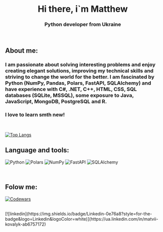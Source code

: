<div id="Header" align="center">
    <h1>Hi there, i`m Matthew</h1>
    <h3>Python developer from Ukraine</h3>

</div>
<br>

## About me:

### I am passionate about solving interesting problems and enjoy creating elegant solutions, improving my technical skills and striving to change the world for the better. I am fascinated by Python (NumPy, Pandas, Polars, FastAPI, SQLAlchemy) and have experience with C#, .NET, C++, HTML, CSS, SQL databases (SQLite, MSSQL), some exposure to Java, JavaScript, MongoDB, PostgreSQL and R.


</b>


### I love to learn smth new! 

<br>



[![Top Langs](https://github-readme-stats.vercel.app/api/top-langs/?username=kkommatt&layout=compact&theme=vision-friendly-dark)](https://github.com/anuraghazra/github-readme-stats)

## Language and tools:


![Python](https://img.shields.io/badge/Python--pink?style=flat-square&logo=Python&labelColor=black&color=grey)
![Polars](https://img.shields.io/badge/Polars--blue?style=flat-square&logo=Polars&labelColor=black&color=blue)
![NumPy](https://img.shields.io/badge/NumPy--red?style=flat-square&logo=numpy&labelColor=black&color=green)
![FastAPI](https://img.shields.io/badge/FastAPI--red?style=flat-square&logo=fastapi&labelColor=black&color=red)
![SQLAlchemy](https://img.shields.io/badge/SQLAlchemy--red?style=flat-square&logo=sqlalchemy&labelColor=black&color=yellow)

<br>

## Folow me:

[![Codewars](https://www.codewars.com/users/kkommatt/badges/small)](https://www.codewars.com/users/kkommatt)

<br>
[![linkedin](https://img.shields.io/badge/Linkedin-0e76a8?style=for-the-badge&logo=Linkedin&logoColor=white)](https://ua.linkedin.com/in/matvii-kovalyk-ab6757172)


